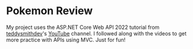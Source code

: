# Pokemon Review

My project uses the ASP.NET Core Web API 2022 tutorial from [teddysmithdev](https://github.com/teddysmithdev/pokemon-review-api)'s [YouTube](https://youtube.com/playlist?list=PL82C6-O4XrHdiS10BLh23x71ve9mQCln0) channel. I followed along with the videos to get more practice with APIs using MVC. Just for fun!
